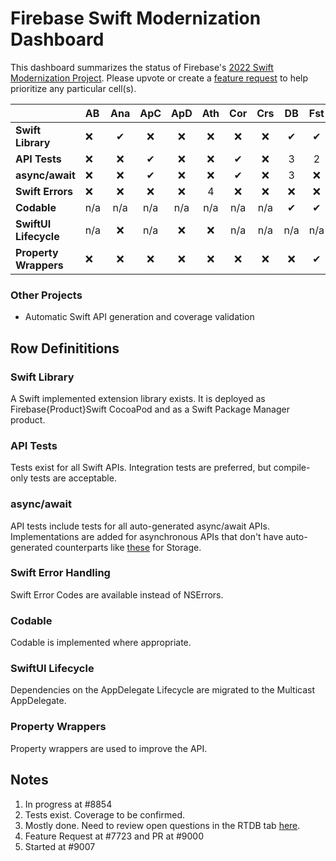 # Firebase Swift Modernization Dashboard

This dashboard summarizes the status of Firebase's [2022 Swift Modernization Project](Roadmap.md).
Please upvote or create a [feature request](https://github.com/firebase/firebase-ios-sdk/issues)
to help prioritize any particular cell(s).

|                       | AB  | Ana    | ApC    | ApD    | Ath    | Cor    | Crs    | DB     | Fst    | Fun    | IAM    | Ins    | Msg    | MLM    | Prf    | RC     |    Str |
|   :---                | :--- | :----: | :----: | :----: | :----: | :----: | :----: | :----: | :----: | :----: | :----: | :----: | :----: | :----: | :----: | :----: | :----: |
| **Swift Library**     | ❌   |   ✔   | ❌     |❌     | ❌     | ❌     | ❌      |  ✔     |  ✔    | 1      |  ✔     | ❌    | ❌     | ✔      | ❌     | ❌    | ✔     |
| **API Tests**         | ❌   |  ❌    |  ✔    |❌     | ❌     | ✔       | ❌     | 3      | 2     |  ✔     | 2      | ❌     | ❌     | 2      | ❌    |  ✔     | ✔    |
| **async/await**       | ❌   |  ❌    |  ✔    |❌     | ❌     |  ✔      | ❌     | 3     | ❌     | ❌     | ❌     | ❌    | ❌     | ❌    | ❌     |  ✔    | ✔    |
| **Swift Errors**      |  ❌  |  ❌    | ❌    |❌     | 4      | ❌     | ❌     | ❌     | ❌    | ❌     | ❌     | ❌    | ❌     | ✔      | ❌     | ❌   | 5   |
| **Codable**           | n/a  | n/a     | n/a   |n/a    | n/a     | n/a    |n/a     |  ✔     |  ✔     | 1      | n/a     | n/a   | ❌     | n/a    | n/a    | n/a   |n/a   |
| **SwiftUI Lifecycle** | n/a  |  ❌    | n/a    |❌     | ❌     | n/a    |n/a     | n/a    | n/a    | n/a     | n/a    | n/a   | ❌     | n/a    | n/a    | n/a   |n/a  |
| **Property Wrappers** |  ❌  |  ❌    | ❌    |❌     | ❌     | ❌     | ❌     | ❌     | ✔     | ❌     | ❌     | ❌    | ❌     | ❌    | ❌     | ❌   |❌     |

### Other Projects
- Automatic Swift API generation and coverage validation

## Row Definititions
### Swift Library
A Swift implemented extension library exists. It is deployed as Firebase{Product}Swift CocoaPod and as a Swift Package Manager product.

### API Tests
Tests exist for all Swift APIs. Integration tests are preferred, but compile-only tests are acceptable.

### async/await
API tests include tests for all auto-generated async/await APIs. Implementations are added for
asynchronous APIs that don't have auto-generated counterparts like
[these](https://github.com/firebase/firebase-ios-sdk/blob/master/FirebaseStorageSwift/Tests/Integration/StorageAsyncAwait.swift)
for Storage.

### Swift Error Handling
Swift Error Codes are available instead of NSErrors.

### Codable
Codable is implemented where appropriate.

### SwiftUI Lifecycle
Dependencies on the AppDelegate Lifecycle are migrated to the Multicast AppDelegate.

### Property Wrappers
Property wrappers are used to improve the API.

## Notes
1. In progress at #8854
2. Tests exist. Coverage to be confirmed.
3. Mostly done. Need to review open questions in the RTDB tab [here](https://docs.google.com/spreadsheets/d/1HS4iJBtTHA9E01VrcsiVn_GVOa7KOCcn5LNw3sWlGoU/edit#gid=75586175).
4. Feature Request at #7723 and PR at #9000
5. Started at #9007
